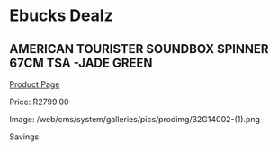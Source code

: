 
# Ebucks Dealz
## AMERICAN TOURISTER SOUNDBOX SPINNER 67CM TSA -JADE GREEN
[Product Page](https://www.ebucks.com/web/shop/productSelected.do?prodId=1236192695&catId=365267763)

Price: R2799.00

Image: /web/cms/system/galleries/pics/prodimg/32G14002-(1).png

Savings: 


	